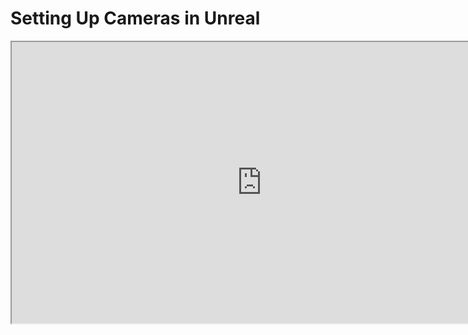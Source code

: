 # Setting Up Cameras in Unreal

<p><iframe src="https://www.youtube.com/embed/CLYmW7Vmw7U?rel=0" width="800" height="450" allowfullscreen="allowfullscreen" allow="accelerometer; autoplay; clipboard-write; encrypted-media; gyroscope; picture-in-picture"></iframe></p>